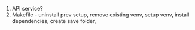 1. API service?
2. Makefile - uninstall prev setup, remove existing venv, setup venv, install dependencies, create save folder, 